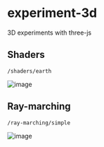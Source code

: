 # experiment-3d

3D experiments with three-js

## Shaders

`/shaders/earth`

![image](https://user-images.githubusercontent.com/29680544/176576720-de699b78-b1e0-4025-9ed4-bbb375f626d5.png)

## Ray-marching

`/ray-marching/simple`

![image](https://user-images.githubusercontent.com/29680544/178081774-29fead99-5c1a-4df9-84e4-817fd32ea5be.png)

